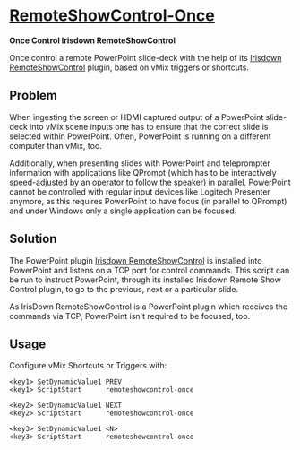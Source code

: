 
[RemoteShowControl-Once](remoteshowcontrol-once.vb)
===================================================

**Once Control Irisdown RemoteShowControl**

Once control a remote PowerPoint slide-deck with the help of its
[Irisdown RemoteShowControl](https://www.irisdown.co.uk/rsc.html)
plugin, based on vMix triggers or shortcuts.

Problem
-------

When ingesting the screen or HDMI captured output of a PowerPoint
slide-deck into vMix scene inputs one has to ensure that the correct
slide is selected within PowerPoint. Often, PowerPoint is running on a
different computer than vMix, too.

Additionally, when presenting slides with PowerPoint and teleprompter
information with applications like QPrompt (which has to be
interactively speed-adjusted by an operator to follow the speaker) in
parallel, PowerPoint cannot be controlled with regular input devices
like Logitech Presenter anymore, as this requires PowerPoint to
have focus (in parallel to QPrompt) and under Windows only a single
application can be focused.

Solution
--------

The PowerPoint plugin [Irisdown
RemoteShowControl](https://www.irisdown.co.uk/rsc.html) is installed
into PowerPoint and listens on a TCP port for control commands. This
script can be run to instruct PowerPoint, through its installed Irisdown
Remote Show Control plugin, to go to the previous, next or a particular
slide.

As IrisDown RemoteShowControl is a PowerPoint plugin which receives the
commands via TCP, PowerPoint isn't required to be focused, too.

Usage
-----

Configure vMix Shortcuts or Triggers with:

    <key1> SetDynamicValue1 PREV
    <key1> ScriptStart      remoteshowcontrol-once

    <key2> SetDynamicValue1 NEXT
    <key2> ScriptStart      remoteshowcontrol-once

    <key3> SetDynamicValue1 <N>
    <key3> ScriptStart      remoteshowcontrol-once

